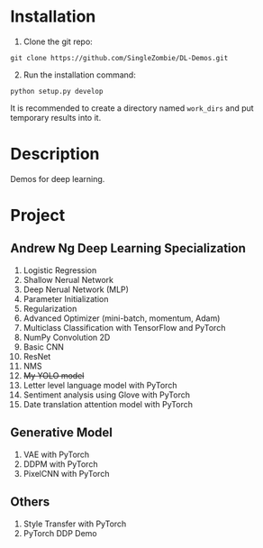 # Installation

1. Clone the git repo:

```shell
git clone https://github.com/SingleZombie/DL-Demos.git
```

2. Run the installation command:

```shell
python setup.py develop
```

It is recommended to create a directory named `work_dirs` and put temporary results into it.

# Description

Demos for deep learning.

# Project

## Andrew Ng Deep Learning Specialization

01. Logistic Regression
02. Shallow Nerual Network
03. Deep Nerual Network (MLP)
04. Parameter Initialization
05. Regularization
06. Advanced Optimizer (mini-batch, momentum, Adam)
07. Multiclass Classification with TensorFlow and PyTorch
08. NumPy Convolution 2D
09. Basic CNN
10. ResNet
11. NMS
12. ~~My YOLO model~~
13. Letter level language model with PyTorch
14. Sentiment analysis using Glove with PyTorch
15. Date translation attention model with PyTorch

## Generative Model

1. VAE with PyTorch
2. DDPM with PyTorch
3. PixelCNN with PyTorch

## Others

1. Style Transfer with PyTorch
2. PyTorch DDP Demo
